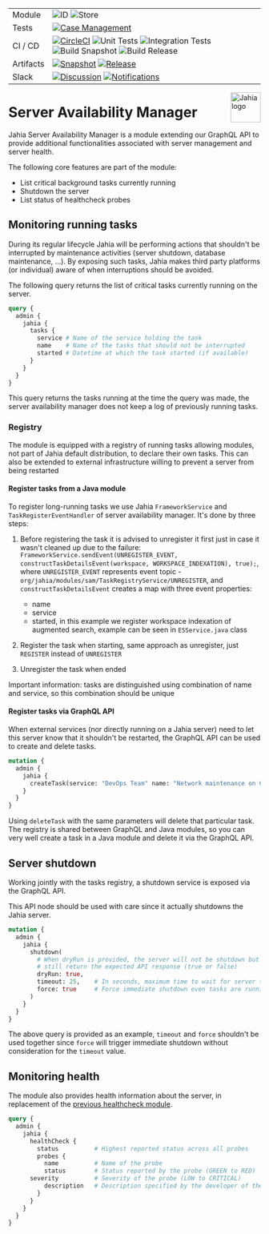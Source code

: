<!--
    Template for Readmes, see alternatives/examples here: https://github.com/matiassingers/awesome-readme
-->

<!--
    Badges provides a quick glance at the state of the repository and pointers to external resources.
    More can be generated from here: https://shields.io/
-->

|           |                                                                                                                                                                                                                                                                                                                                                                                                                                                 |
| --------- | ----------------------------------------------------------------------------------------------------------------------------------------------------------------------------------------------------------------------------------------------------------------------------------------------------------------------------------------------------------------------------------------------------------------------------------------------- |
| Module    | ![ID](https://img.shields.io/badge/ID-server--availability--manager-blue) ![Store](https://img.shields.io/badge/Jahia%20Store-No-red)                                                                                                                                                                                                                                                                                                                                 |
| Tests     | [![Case Management](https://img.shields.io/badge/Case%20Management-Testrail-blue)](https://jahia.testrail.net/index.php?/projects/overview/23)                                                                                                                                                                                                                                                                                                  |
| CI / CD   | [![CircleCI](https://circleci.com/gh/Jahia/server-availability-manager/tree/main.svg?style=shield&circle-token=39c03d3dfded99b563093be92e4506f68ec087e5)](https://app.circleci.com/pipelines/github/Jahia/server-availability-manager) ![Unit Tests](https://img.shields.io/badge/Unit%20Tests-No-red) ![Integration Tests](https://img.shields.io/badge/Integration%20Tests-Yes-brightgreen) ![Build Snapshot](https://img.shields.io/badge/Build%20Snapshot-Yes-brightgreen) ![Build Release](https://img.shields.io/badge/Build%20Release-Yes-brightgreen) |
| Artifacts | [![Snapshot](https://img.shields.io/badge/Snapshot-Nexus-blue)](https://devtools.jahia.com/nexus/content/repositories/jahia-snapshots/org/jahia/modules/server-availability-manager/) [![Release](https://img.shields.io/badge/Release-Nexus-blue)](https://devtools.jahia.com/nexus/content/repositories/jahia-releases/org/jahia/modules/server-availability-manager/)                                                                                                                |
| Slack     | [![Discussion](https://img.shields.io/badge/Discussion-%23module--serverbusy-blue)](https://jahia.slack.com/archives/C022NFUACLR) [![Notifications](https://img.shields.io/badge/Notifications-%23product--team--qa--notifications-blue)](https://jahia.slack.com/archives/CSMQ0DRHA)                                                                                                                                                              |

<a href="https://www.jahia.com/">
    <img src="https://www.jahia.com/modules/jahiacom-templates/images/jahia-3x.png" alt="Jahia logo" title="Jahia" align="right" height="60" />
</a>
 
<!--
    Project name can either be the full length project name (if there is one) or just the repo name. For example: Digital Experience Manager.
-->
 
# Server Availability Manager

Jahia Server Availability Manager is a module extending our GraphQL API to provide additional functionalities associated with server management and server health.

The following core features are part of the module:

* List critical background tasks currently running
* Shutdown the server
* List status of healthcheck probes

## Monitoring running tasks

During its regular lifecycle Jahia will be performing actions that shouldn't be interrupted by maintenance activities (server shutdown, database maintenance, ...). By exposing such tasks, Jahia makes third party platforms (or individual) aware of when interruptions should be avoided.

The following query returns the list of critical tasks currently running on the server.

```graphql
query {
  admin {
    jahia {
      tasks {
        service # Name of the service holding the task
        name    # Name of the tasks that should not be interrupted
        started # Datetime at which the task started (if available)
      }
    }
  }
}
```

This query returns the tasks running at the time the query was made, the server availability manager does not keep a log of previously running tasks.

### Registry

The module is equipped with a registry of running tasks allowing modules, not part of Jahia default distribution, to declare their own tasks. This can also be extended to external infrastructure willing to prevent a server from being restarted

#### Register tasks from a Java module

 To register long-running tasks we use Jahia `FrameworkService` and `TaskRegisterEventHandler` of server availability manager.
 It's done by three steps: 
 1) Before registering the task it is advised to unregister it first just in case it wasn't cleaned up due to the failure:
   `FrameworkService.sendEvent(UNREGISTER_EVENT, constructTaskDetailsEvent(workspace, WORKSPACE_INDEXATION), true);`, where `UNREGISTER_EVENT` represents
    event topic - `org/jahia/modules/sam/TaskRegistryService/UNREGISTER`, and `constructTaskDetailsEvent` creates a map with three event properties: 
    - name
    - service
    - started, in this example we register workspace indexation of augmented search, example can be seen in `ESService.java` class
    
 2) Register the task when starting, same approach as unregister, just `REGISTER` instead of `UNREGISTER`
 3) Unregister the task when ended

Important information: tasks are distinguished using combination of name and service, so this combination should be unique

#### Register tasks via GraphQL API

When external services (nor directly running on a Jahia server) need to let this server know that it shouldn't be restarted, the GraphQL API can be used to create and delete tasks.

```graphql
mutation {
  admin {
    jahia {
      createTask(service: "DevOps Team" name: "Network maintenance on Core VPC")
    }
  }
}
```

Using `deleteTask` with the same parameters will delete that particular task. The registry is shared between GraphQL and Java modules, so you can very well create a task in a Java module and delete it via the GraphQL API.

## Server shutdown

Working jointly with the tasks registry, a shutdown service is exposed via the GraphQL API. 

This API node should be used with care since it actually shutdowns the Jahia server.

```graphql
mutation {
  admin {
    jahia {
      shutdown(
        # When dryRun is provided, the server will not be shutdown but 
        # still return the expected API response (true or false) 
        dryRun: true,   
        timeout: 25,    # In seconds, maximum time to wait for server to be ready (empty list of tasks) to shutdown 
        force: true     # Force immediate shutdown even tasks are running
      )
    }
  }
}
```

The above query is provided as an example, `timeout` and `force` shouldn't be used together since `force` will trigger immediate shutdown without consideration for the `timeout` value.

## Monitoring health

The module also provides health information about the server, in replacement of the [previous healthcheck module](https://github.com/Jahia/healthcheck). 

```graphql
query {
  admin {
    jahia {
      healthCheck {
        status          # Highest reported status across all probes
        probes {
          name          # Name of the probe
          status        # Status reported by the probe (GREEN to RED)
      severity          # Severity of the probe (LOW to CRITICAL)
          description   # Description specified by the developer of the probe
        }
      }
    }
  }
}
```

